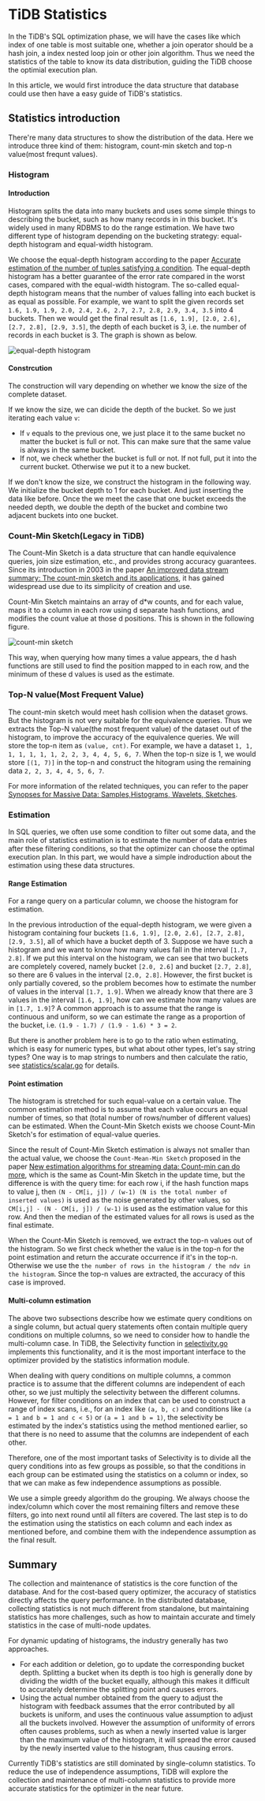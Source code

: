 # TiDB Statistics

In the TiDB's SQL optimization phase, we will have the cases like which index of one table is most suitable one, whether a join operator should be a hash join, a index nested loop join or other join algorithm. Thus we need the statistics of the table to know its data distribution, guiding the TiDB choose the optimial execution plan.

In this article, we would first introduce the data structure that database could use then have a easy guide of TiDB's statistics.

## Statistics introduction

There're many data structures to show the distribution of the data. Here we introduce three kind of them: histogram, count-min sketch and top-n value(most frequnt values).

### Histogram

#### Introduction

Histogram splits the data into many buckets and uses some simple things to describing the bucket, such as how many records in in this bucket. It's widely used in many RDBMS to do the range estimation. We have two different type of histogram depending on the bucketing strategy: equal-depth histogram and equal-width histogram.

We choose the equal-depth histogram according to the paper [Accurate estimation of the number of tuples satisfying a condition](https://dl.acm.org/citation.cfm?id=602294). The equal-depth histogram has a better guarantee of the error rate compared in the worst cases, compared with the equal-width histogram. The so-called equal-depth histogram means that the number of values falling into each bucket is as equal as possible. For example, we want to split the given records set `1.6, 1.9, 1.9, 2.0, 2.4, 2.6, 2.7, 2.7, 2.8, 2.9, 3.4, 3.5` into 4 buckets. Then we would get the final result as `[1.6, 1.9], [2.0, 2.6], [2.7, 2.8], [2.9, 3.5]`, the depth of each bucket is 3, i.e. the number of records in each bucket is 3. The graph is shown as below.

![equal-depth histogram](/src/img/stats-histogram.png)

#### Constrcution

The construction will vary depending on whether we know the size of the complete dataset.

If we know the size, we can dicide the depth of the bucket. So we just iterating each value `v`:

- If `v` equals to the previous one, we just place it to the same bucket no matter the bucket is full or not. This can make sure that the same value is always in the same bucket.
- If not, we check whether the bucket is full or not. If not full, put it into the current bucket. Otherwise we put it to a new bucket.

If we don't know the size, we construct the histogram in the following way. We initialize the bucket depth to 1 for each bucket. And just inserting the data like before. Once the we meet the case that one bucket exceeds the needed depth, we double the depth of the bucket and combine two adjacent buckets into one bucket.

### Count-Min Sketch(Legacy in TiDB)

The Count-Min Sketch is a data structure that can handle equivalence queries, join size estimation, etc., and provides strong accuracy guarantees. Since its introduction in 2003 in the paper [An improved data stream summary: The count-min sketch and its applications](http://dimacs.rutgers.edu/~graham/pubs/papers/cm-full.pdf), it has gained widespread use due to its simplicity of creation and use.

Count-Min Sketch maintains an array of d*w counts, and for each value, maps it to a column in each row using d separate hash functions, and modifies the count value at those d positions. This is shown in the following figure.

![count-min sketch](/src/img/stats-cmsketch.png)

This way, when querying how many times a value appears, the d hash functions are still used to find the position mapped to in each row, and the minimum of these d values is used as the estimate.

### Top-N value(Most Frequent Value)

The count-min sketch would meet hash collision when the dataset grows. But the histogram is not very suitable for the equivalence queries. Thus we extracts the Top-N value(the most frequent value) of the dataset out of the histogram, to improve the accuracy of the equivalence queries. We will store the top-n item as `(value, cnt)`. For example, we have a dataset `1, 1, 1, 1, 1, 1, 1, 2, 2, 3, 4, 4, 5, 6, 7`. When the top-n size is 1, we would store `[(1, 7)]` in the top-n and construct the hitogram using the remaining data `2, 2, 3, 4, 4, 5, 6, 7`.

For more information of the related techniques, you can refer to the paper [Synopses for Massive Data: Samples,Histograms, Wavelets, Sketches](https://dl.acm.org/doi/10.1561/1900000004).

### Estimation

In SQL queries, we often use some condition to filter out some data, and the main role of statistics estimation is to estimate the number of data entries after these filtering conditions, so that the optimizer can choose the optimal execution plan. In this part, we would have a simple indroduction about the estimation using these data structures.

#### Range Estimation

For a range query on a particular column, we choose the histogram for estimation.

In the previous introduction of the equal-depth histogram, we were given a histogram containing four buckets `[1.6, 1.9], [2.0, 2.6], [2.7, 2.8], [2.9, 3.5]`, all of which have a bucket depth of 3. Suppose we have such a histogram and we want to know how many values fall in the interval `[1.7, 2.8]`. If we put this interval on the histogram, we can see that two buckets are completely covered, namely bucket `[2.0, 2.6]` and bucket `[2.7, 2.8]`, so there are 6 values in the interval `[2.0, 2.8]`. However, the first bucket is only partially covered, so the problem becomes how to estimate the number of values in the interval `[1.7, 1.9]`. When we already know that there are 3 values in the interval `[1.6, 1.9]`, how can we estimate how many values are in `[1.7, 1.9]`? A common approach is to assume that the range is continuous and uniform, so we can estimate the range as a proportion of the bucket, i.e. `(1.9 - 1.7) / (1.9 - 1.6) * 3 = 2`.

But there is another problem here is to go to the ratio when estimating, which is easy for numeric types, but what about other types, let's say string types? One way is to map strings to numbers and then calculate the ratio, see [statistics/scalar.go](https://github.com/pingcap/tidb/blob/master/statistics/scalar.go) for details.

#### Point estimation

The histogram is stretched for such equal-value on a certain value. The common estimation method is to assume that each value occurs an equal number of times, so that (total number of rows/number of different values) can be estimated. When the Count-Min Sketch exists we choose Count-Min Sketch's for estimation of equal-value queries.

Since the result of Count-Min Sketch estimation is always not smaller than the actual value, we choose the `Count-Mean-Min Sketch` proposed in the paper [New estimation algorithms for streaming data: Count-min can do more](http://webdocs.cs.ualberta.ca/~drafiei/papers/cmm.pdf), which is the same as Count-Min Sketch in the update time, but the difference is with the query time: for each row i, if the hash function maps to value j, then `(N - CM[i, j]) / (w-1) (N is the total number of inserted values)` is used as the noise generated by other values, so `CM[i,j] - (N - CM[i, j]) / (w-1)` is used as the estimation value for this row. And then the median of the estimated values for all rows is used as the final estimate.

When the Count-Min Sketch is removed, we extract the top-n values out of the histogram. So we first check whether the value is in the top-n for the point estimation and return the accurate occurrence if it's in the top-n. Otherwise we use the `the number of rows in the histogram / the ndv in the histogram`. Since the top-n values are extracted, the accuracy of this case is improved.

#### Multi-column estimation

The above two subsections describe how we estimate query conditions on a single column, but actual query statements often contain multiple query conditions on multiple columns, so we need to consider how to handle the multi-column case. In TiDB, the Selectivity function in [selectivity.go](https://github.com/pingcap/tidb/blob/master/statistics/selectivity.go) implements this functionality, and it is the most important interface to the optimizer provided by the statistics information module.

When dealing with query conditions on multiple columns, a common practice is to assume that the different columns are independent of each other, so we just multiply the selectivity between the different columns. However, for filter conditions on an index that can be used to construct a range of index scans, i.e., for an index like `(a, b, c)` and conditions like `(a = 1 and b = 1 and c < 5)` or `(a = 1 and b = 1)`, the selectivity be estimated by the index's statistics using the method mentioned earlier, so that there is no need to assume that the columns are independent of each other.

Therefore, one of the most important tasks of Selectivity is to divide all the query conditions into as few groups as possible, so that the conditions in each group can be estimated using the statistics on a column or index, so that we can make as few independence assumptions as possible.

We use a simple greedy algorithm do the grouping. We always choose the index/column which cover the most remaining filters and remove these filters, go into next round until all filters are covered. The last step is to do the estimation using the statistics on each column and each index as mentioned before, and combine them with the independence assumption as the final result.


## Summary

The collection and maintenance of statistics is the core function of the database. And for the cost-based query optimizer, the accuracy of statistics directly affects the query performance. In the distributed database, collecting statistics is not much different from standalone, but maintaining statistics has more challenges, such as how to maintain accurate and timely statistics in the case of multi-node updates.

For dynamic updating of histograms, the industry generally has two approaches.

- For each addition or deletion, go to update the corresponding bucket depth. Splitting a bucket when its depth is too high is generally done by dividing the width of the bucket equally, although this makes it difficult to accurately determine the splitting point and causes errors.
- Using the actual number obtained from the query to adjust the histogram with feedback assumes that the error contributed by all buckets is uniform, and uses the continuous value assumption to adjust all the buckets involved. However the assumption of uniformity of errors often causes problems, such as when a newly inserted value is larger than the maximum value of the histogram, it will spread the error caused by the newly inserted value to the histogram, thus causing errors.

Currently TiDB's statistics are still dominated by single-column statistics. To reduce the use of independence assumptions, TiDB will explore the collection and maintenance of multi-column statistics to provide more accurate statistics for the optimizer in the near future.
